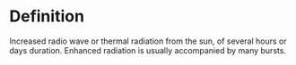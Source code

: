 # Definition

Increased radio wave or thermal radiation from the sun, of several hours
or days duration. Enhanced radiation is usually accompanied by many
bursts.
